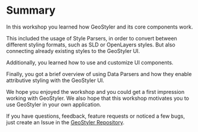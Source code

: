
# Summary

In this workshop you learned how GeoStyler and its core components work.

This included the usage of Style Parsers, in order to convert between different styling formats, such as SLD or OpenLayers styles.
But also connecting already existing styles to the GeoStyler UI.

Additionally, you learned how to use and customize UI components.

Finally, you got a brief overview of using Data Parsers and how they enable attributive styling with the GeoStyler UI.

We hope you enjoyed the workshop and you could get a first impression working with GeoStyler. We also hope that this workshop
motivates you to use GeoStyler in your own application.

If you have questions, feedback, feature requests or noticed a few bugs, just create an Issue in the [GeoStyler Repository](https://github.com/geostyler/geostyler/issues/new/choose).
